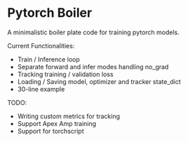 # Pytorch Boiler

A minimalistic boiler plate code for training pytorch models.


Current Functionalities:

* Train / Inference loop
* Separate forward and infer modes handling no_grad
* Tracking training / validation loss
* Loading / Saving model, optimizer and tracker state_dict
* 30-line example


TODO:

* Writing custom metrics for tracking
* Support Apex Amp training
* Support for torchscript
